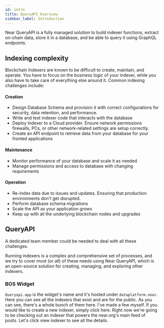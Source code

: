 ```yaml
---
id: intro
title: QueryAPI Overview
sidebar_label: Introduction
---
```



Near QueryAPI is a fully managed solution to build indexer functions,
extract on-chain data, store it in a database, and be able to query it using GraphQL endpoints.

## Indexing complexity

Blockchain Indexers are known to be difficult to create, maintain, and operate.
You have to focus on the business logic of your indexer, while you also have to
take care of everything else around it.
Common indexing challenges include:

#### Creation

- Design Database Schema and provision it with correct configurations for security, data retention, and performance. 
- Write and test indexer code that interacts with the database 
- Deploy Indexer to a Cloud provider. Ensure network permissions firewalls, PCs, or other network-related settings are setup correctly. 
- Create an API endpoint to retrieve data from your database for your fronted applications 

#### Maintenance

- Monitor performance of your database and scale it as needed 
- Manage permissions and access to database with changing requirements 

#### Operation

- Re-index data due to issues and updates. Ensuring that production environments don't get disrupted. 
- Perform database schema migrations
- Scale the API as your application grows 
- Keep up with all the underlying blockchain nodes and upgrades

## QueryAPI

A dedicated team member could be needed to deal with all these challenges.

Running indexers is a complex and comprehensive set of processes, and
we try to cover most (or all) of these needs using Near QueryAPI, which is an open-source solution for creating, managing, and exploring other indexers.


### BOS Widget

`Queryapi.app` is the widget's name and it's hosted under `dataplatform.near`.
Here you can see all the indexers that exist and are for the public.
As you can see, there's a whole bunch of them here.
I've made a few myself.
If you would like to create a new indexer, simply click here.
Right now we're going to be checking out an indexer that powers the near.org's main feed
of posts.
Let's click view indexer to see all the details.

